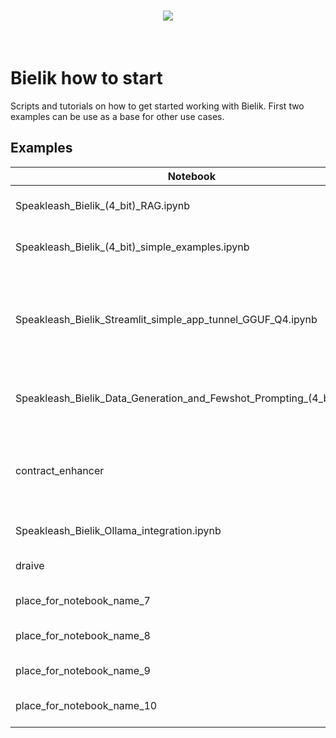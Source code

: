 <h1 align="center">
<img src="https://huggingface.co/speakleash/Bielik-7B-Instruct-v0.1/raw/main/speakleash_cyfronet.png">
</h1><br>

# Bielik how to start
Scripts and tutorials on how to get started working with Bielik.
First two examples can be use as a base for other use cases.

## Examples

| Notebook                                                              | Category                            | Description                                                                            |
|-----------------------------------------------------------------------|-------------------------------------| -------------------------------------------------------------------------------------- |
| Speakleash_Bielik_(4_bit)_RAG.ipynb                                   | RAG with HuggingFace transformers   | description_1                                                                          |
| Speakleash_Bielik_(4_bit)_simple_examples.ipynb                       | Work with text, docs, inference     | description_2                                                                          |
| Speakleash_Bielik_Streamlit_simple_app_tunnel_GGUF_Q4.ipynb           | Inference with streaming            | Simple Streamlit app with streaming from quantized Bielik (GGUF Q4) on collab with tunnel
| Speakleash_Bielik_Data_Generation_and_Fewshot_Prompting_(4_bit).ipynb | Data Generation, Few-shot prompting | description_3                                                                          |
| contract_enhancer                                                     | RAG for contract enhancement        | Bielik will show you how to improve your contracts based on your own contract library. |
| Speakleash_Bielik_Ollama_integration.ipynb                            | Inference                           | Ollama CLI/API tutorial                                                                |
| draive                                                                | Inference using draive lib          | description_5                                                                          |
| place_for_notebook_name_7                                             | e.g. fine-tuning                    | description_7                                                                          |
| place_for_notebook_name_8                                             | e.g. RAG, function calling          | description_8                                                                          |
| place_for_notebook_name_9                                             | e.g. prefix, prompting              | description_9                                                                          |
| place_for_notebook_name_10                                            | e.g. data generation, fine-tuning   | description_10                                                                         |
